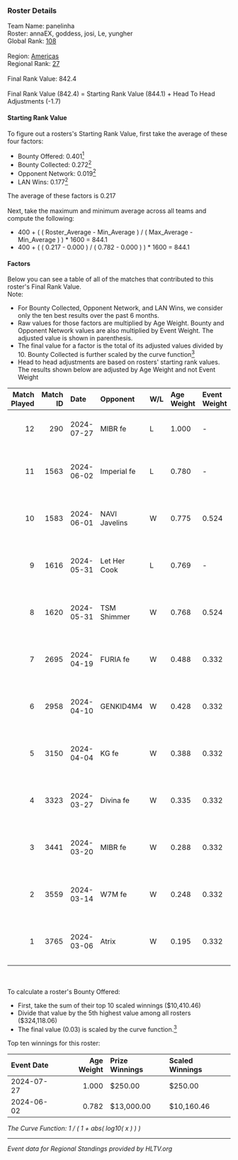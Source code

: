 ### Roster Details<br />
Team Name: panelinha<br />
Roster: annaEX, goddess, josi, Le, yungher<br />
Global Rank: [108](../standings_global.md)<br />
<br />
Region: [Americas]( ../standings_americas.md)<br />
Regional Rank: [27]( ../standings_americas.md)<br />
<br />
Final Rank Value:  842.4<br />
<br />
Final Rank Value (842.4) = Starting Rank Value (844.1) + Head To Head Adjustments (-1.7)<br />

#### Starting Rank Value<br />
To figure out a rosters's Starting Rank Value, first take the average of these four factors:<br />
- Bounty Offered: 0.401[<sup>1</sup>](#table2)
- Bounty Collected: 0.272[<sup>2</sup>](#table1)
- Opponent Network: 0.019[<sup>2</sup>](#table1)
- LAN Wins: 0.177[<sup>2</sup>](#table1)

The average of these factors is 0.217<br />
<br />
Next, take the maximum and minimum average across all teams and compute the following:<br />
- 400 + ( ( Roster_Average - Min_Average ) / ( Max_Average - Min_Average ) ) * 1600 = 844.1
- 400 + ( ( 0.217 - 0.000 ) / ( 0.782 - 0.000 ) ) * 1600 = 844.1


#### Factors<br />
Below you can see a table of all of the matches that contributed to this roster's Final Rank Value.<br />
Note:<br />

- For Bounty Collected, Opponent Network, and LAN Wins, we consider only the ten best results over the past 6 months.
- Raw values for those factors are multiplied by Age Weight. Bounty and Opponent Network values are also multiplied by Event Weight. The adjusted value is shown in parenthesis.
- The final value for a factor is the total of its adjusted values divided by 10. Bounty Collected is further scaled by the curve function[<sup>3</sup>](#curveFunction)
- Head to head adjustments are based on rosters' starting rank values. The results shown below are adjusted by Age Weight and not Event Weight
<span id="table1"></span><br />


| Match Played | Match ID | Date       | Opponent      | W/L | Age Weight | Event Weight | Bounty Collected | Opponent Network | LAN Wins  | H2H Adj. | Roster                                   |
| -: | -: | :- | :- | :- | :- | :- | :- | :- | :- | -: | :- |
|           12 |      290 | 2024-07-27 | MIBR fe       | L   | 1.000      | -            | -                | -                | -         |   -21.85 | annaEX, goddess, josi, Le, yungher       |
|           11 |     1563 | 2024-06-02 | Imperial fe   | L   | 0.780      | -            | -                | -                | -         |    -6.59 | annaEX, goddess, julih, poppins, yungher |
|           10 |     1583 | 2024-06-01 | NAVI Javelins | W   | 0.775      | 0.524        | 0.026 (0.011)    | 0.189 (0.076)    | 1 (0.775) |    12.21 | annaEX, goddess, julih, poppins, yungher |
|            9 |     1616 | 2024-05-31 | Let Her Cook  | L   | 0.769      | -            | -                | -                | -         |   -10.26 | annaEX, goddess, julih, poppins, yungher |
|            8 |     1620 | 2024-05-31 | TSM Shimmer   | W   | 0.768      | 0.524        | 0.020 (0.008)    | 0.199 (0.080)    | 1 (0.768) |     7.79 | annaEX, goddess, julih, poppins, yungher |
|            7 |     2695 | 2024-04-19 | FURIA fe      | W   | 0.488      | 0.332        | 0.003 (0.001)    | 0.074 (0.012)    | 0 (0.000) |     4.21 | annaEX, goddess, julih, poppins, yungher |
|            6 |     2958 | 2024-04-10 | GENKID4M4     | W   | 0.428      | 0.332        | 0.002 (0.000)    | 0.011 (0.002)    | 0 (0.000) |     2.71 | annaEX, goddess, julih, poppins, yungher |
|            5 |     3150 | 2024-04-04 | KG fe         | W   | 0.388      | 0.332        | 0.002 (0.000)    | 0.003 (0.000)    | 0 (0.000) |     1.66 | annaEX, goddess, julih, poppins, yungher |
|            4 |     3323 | 2024-03-27 | Divina fe     | W   | 0.335      | 0.332        | 0.002 (0.000)    | 0.021 (0.002)    | 0 (0.000) |     2.42 | annaEX, goddess, julih, poppins, yungher |
|            3 |     3441 | 2024-03-20 | MIBR fe       | W   | 0.288      | 0.332        | 0.007 (0.001)    | 0.107 (0.010)    | 0 (0.000) |     2.67 | annaEX, goddess, julih, poppins, yungher |
|            2 |     3559 | 2024-03-14 | W7M fe        | W   | 0.248      | 0.332        | 0.002 (0.000)    | 0.033 (0.003)    | 0 (0.000) |     1.80 | annaEX, goddess, julih, poppins, yungher |
|            1 |     3765 | 2024-03-06 | Atrix         | W   | 0.195      | 0.332        | 0.003 (0.000)    | 0.059 (0.004)    | 0 (0.000) |     1.52 | annaEX, goddess, julih, poppins, yungher |

<br />
<span id="table2"></span><br />
To calculate a roster's Bounty Offered:<br />

- First, take the sum of their top 10 scaled winnings ($10,410.46)
- Divide that value by the 5th highest value among all rosters ($324,118.06)
- The final value (0.03) is scaled by the curve function.[<sup>3</sup>](#curveFunction)

Top ten winnings for this roster:<br />

| Event Date | Age Weight | Prize Winnings | Scaled Winnings |
| :- | -: | :- | :- |
| 2024-07-27 |      1.000 | $250.00        | $250.00         |
| 2024-06-02 |      0.782 | $13,000.00     | $10,160.46      |


<span id="curveFunction"></span>_The Curve Function: 1 / ( 1 + abs( log10( x ) ) )_<br />

---
_Event data for Regional Standings provided by HLTV.org_<br />
